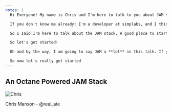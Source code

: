 ```yaml
---
notes: |
  Hi Everyone! My name is Chris and I'm here to talk to you about JAM stack.

  If you don't know me already: I'm a developer at simplabs, and I think I'm relelatively frieldy so if you see me hanging around outside at the simplabs booth feel free to come up and chat about anything! If you're less of a face-to-face kinda person, I'm always accessible on twitter via @real_ate.

  So I said I'm here to talk about the JAM stack, A good place to start is to give you a bit of history of what JAM Stack actually is and where the term came from. I'll then go into some details about Ember's position in the JAM Stack revolution, and why Ember Octane could be a significant Unique Selling Point for us. I'll also show you a few projects that will allow you to get kick-started really quickly and then i'll touch very briefly on the future of JAM in the Ember ecosystem and how you might get involved if you are interested.

  So let's get started!

  Oh and by the way, I am going to say JAM a **lot** in this talk. If you tweet me your estimate of how many times I end up saying JAM I promise to send the person with the closest guess a cool bit of swag!

  So now let's really get started
---
```

## An Octane Powered JAM Stack

![Chris](/images/chris.jpg) <!-- .element style="height: 400px" -->
<div>Chris Manson - @real_ate</div>

